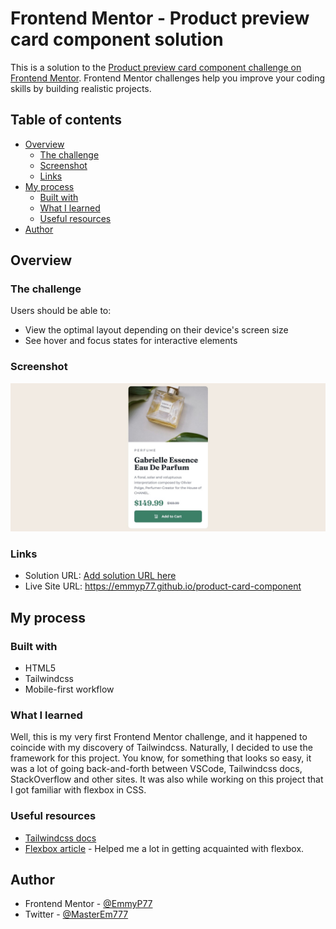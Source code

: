 # Frontend Mentor - Product preview card component solution

This is a solution to the [Product preview card component challenge on Frontend Mentor](https://www.frontendmentor.io/challenges/product-preview-card-component-GO7UmttRfa). Frontend Mentor challenges help you improve your coding skills by building realistic projects. 

## Table of contents

- [Overview](#overview)
  - [The challenge](#the-challenge)
  - [Screenshot](#screenshot)
  - [Links](#links)
- [My process](#my-process)
  - [Built with](#built-with)
  - [What I learned](#what-i-learned)
  - [Useful resources](#useful-resources)
- [Author](#author)

## Overview

### The challenge

Users should be able to:

- View the optimal layout depending on their device's screen size
- See hover and focus states for interactive elements

### Screenshot

![](./screenshot.jpg)

### Links

- Solution URL: [Add solution URL here](https://your-solution-url.com)
- Live Site URL: https://emmyp77.github.io/product-card-component

## My process

### Built with

- HTML5
- Tailwindcss
- Mobile-first workflow

### What I learned

Well, this is my very first Frontend Mentor challenge, and it happened to coincide with my discovery of Tailwindcss. Naturally, I decided to use the framework for this project. You know, for something that looks so easy, it was a lot of going back-and-forth between VSCode, Tailwindcss docs, StackOverflow and other sites. It was also while working on this project that I got familiar with flexbox in CSS. 

### Useful resources

- [Tailwindcss docs](https://tailwindcss.com/docs/) 
- [Flexbox article](https://www.freecodecamp.org/news/understanding-flexbox-everything-you-need-to-know-b4013d4dc9af/) - Helped me a lot in getting acquainted with flexbox.

## Author

- Frontend Mentor - [@EmmyP77](https://www.frontendmentor.io/profile/EmmyP77)
- Twitter - [@MasterEm777](https://twitter.com/MasterEm777)
